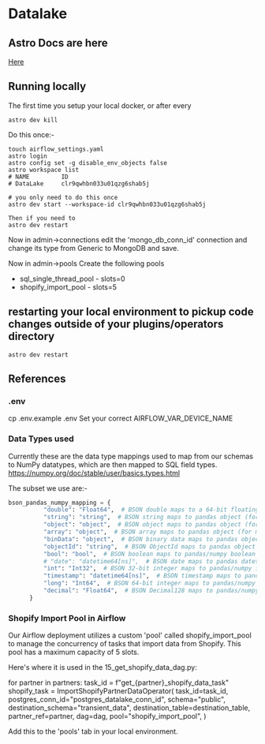 # Datalake

## Astro Docs are here

[Here](Astro.md)

## Running locally

The first time you setup your local docker,
or after every

```shell
astro dev kill
```

Do this once:-

```shell
touch airflow_settings.yaml
astro login
astro config set -g disable_env_objects false
astro workspace list
# NAME         ID
# DataLake     clr9qwhbn033u01qzg6shab5j

# you only need to do this once
astro dev start --workspace-id clr9qwhbn033u01qzg6shab5j

Then if you need to
astro dev restart

```

Now in admin->connections edit the 'mongo_db_conn_id' connection and change its type from Generic to MongoDB and save.

Now in admin->pools Create the following pools

* sql_single_thread_pool - slots=0
* shopify_import_pool - slots=5

## restarting your local environment to pickup code changes outside of your plugins/operators directory

``` shell
astro dev restart
```

## References

### .env

cp .env.example .env
Set your correct AIRFLOW_VAR_DEVICE_NAME

### Data Types used

Currently these are the data type mappings used to map from our schemas to NumPy datatypes, which are then mapped to SQL field types. <https://numpy.org/doc/stable/user/basics.types.html>

The subset we use are:-

``` python
bson_pandas_numpy_mapping = {
          "double": "Float64",  # BSON double maps to a 64-bit floating point
          "string": "string",  # BSON string maps to pandas object (for string data)
          "object": "object",  # BSON object maps to pandas object (for mixed types)
          "array": "object",  # BSON array maps to pandas object (for mixed types)
          "binData": "object",  # BSON binary data maps to pandas object (for arbitrary binary data)
          "objectId": "string",  # BSON ObjectId maps to pandas object (for unique object identifiers)
          "bool": "bool",  # BSON boolean maps to pandas/numpy boolean
          # "date": "datetime64[ns]",  # BSON date maps to pandas datetime64[ns]
          "int": "Int32",  # BSON 32-bit integer maps to pandas/numpy int32
          "timestamp": "datetime64[ns]",  # BSON timestamp maps to pandas datetime64[ns] (with note on precision)
          "long": "Int64",  # BSON 64-bit integer maps to pandas/numpy int64
          "decimal": "Float64",  # BSON Decimal128 maps to pandas/numpy float64 (considerations for precision apply)
      }
```

### Shopify Import Pool in Airflow

Our Airflow deployment utilizes a custom 'pool' called shopify_import_pool to manage the concurrency of tasks that import data from Shopify. This pool has a maximum capacity of 5 slots.

Here's where it is used in the 15_get_shopify_data_dag.py:

for partner in partners:
    task_id = f"get_{partner}_shopify_data_task"
    shopify_task = ImportShopifyPartnerDataOperator(
        task_id=task_id,
        postgres_conn_id="postgres_datalake_conn_id",
        schema="public",
        destination_schema="transient_data",
        destination_table=destination_table,
        partner_ref=partner,
        dag=dag,
        pool="shopify_import_pool",
    )

Add this to the 'pools' tab in your local environment.
